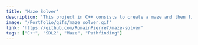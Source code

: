 ```yaml
---
title: 'Maze Solver'
description: 'This project in C++ consists to create a maze and then find the shortest path to the exit. Animated with SDL2.'
image: '/Portfolio/gifs/maze_solver.gif'
link: 'https://github.com/RomainPierre7/maze-solver'
tags: ["C++", "SDL2", "Maze", "Pathfinding"]
---
```

